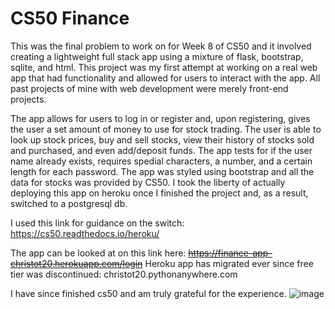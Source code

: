 # CS50 Finance
This was the final problem to work on for Week 8 of CS50 and it involved creating a lightweight full stack app using a mixture of flask, bootstrap, sqlite, and html.
This project was my first attempt at working on a real web app that had functionality and allowed for users to interact with the app. 
All past projects of mine with web development were merely front-end projects.

The app allows for users to log in or register and, upon registering, gives the user a set amount of money to use for stock trading. 
The user is able to look up stock prices, buy and sell stocks, view their history of stocks sold and purchased, and even add/deposit funds.
The app tests for if the user name already exists, requires spedial characters, a number, and a certain length for each password.
The app was styled using bootstrap and all the data for stocks was provided by CS50.
I took the liberty of actually deploying this app on heroku once I finished the project and, as a result, switched to a postgresql db.

I used this link for guidance on the switch: https://cs50.readthedocs.io/heroku/

The app can be looked at on this link here: ~~https://finance-app-christot20.herokuapp.com/login~~
Heroku app has migrated ever since free tier was discontinued: christot20.pythonanywhere.com

I have since finished cs50 and am truly grateful for the experience.
![image](https://user-images.githubusercontent.com/73673297/166031050-cd1e5894-b32c-4e7f-985d-5d55fd7a6587.png)




